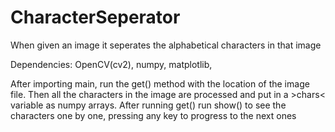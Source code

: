 # CharacterSeperator
When given an image it seperates the alphabetical characters in that image

Dependencies:
	OpenCV(cv2),
	numpy,
	matplotlib,

After importing main, run the get() method with the location of the image file. Then all the characters in the image are processed and put in a >chars< variable as numpy arrays. After running get() run show() to see the characters one by one, pressing any key to progress to the next ones
